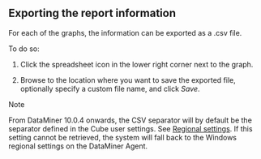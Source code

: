 ## Exporting the report information

For each of the graphs, the information can be exported as a .csv file.

To do so:

1. Click the spreadsheet icon in the lower right corner next to the graph.

2. Browse to the location where you want to save the exported file, optionally specify a custom file name, and click *Save*.

> [!NOTE]
> From DataMiner 10.0.4 onwards, the CSV separator will by default be the separator defined in the Cube user settings. See [Regional settings](../../part_1/GettingStarted/User_settings.md#regional-settings). If this setting cannot be retrieved, the system will fall back to the Windows regional settings on the DataMiner Agent.
>
